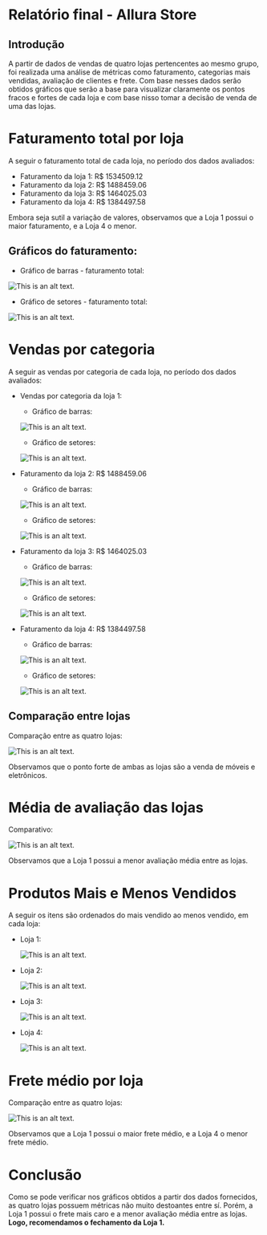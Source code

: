 # Relatório final - Allura Store
## Introdução
A partir de dados de vendas de quatro lojas pertencentes ao mesmo grupo, foi realizada uma análise de métricas como faturamento, categorias mais vendidas, avaliação de clientes e frete. Com base nesses dados serão obtidos gráficos que serão a base para visualizar claramente os pontos fracos e fortes de cada loja e com base nisso tomar a decisão de venda de uma das lojas.

# Faturamento total por loja

A seguir o faturamento total de cada loja, no período dos dados avaliados: 
* Faturamento da loja 1: R$ 1534509.12 
* Faturamento da loja 2: R$ 1488459.06 
* Faturamento da loja 3: R$ 1464025.03 
* Faturamento da loja 4: R$ 1384497.58

Embora seja sutil a variação de valores, observamos que a Loja 1 possui o maior faturamento, e a Loja 4 o menor.

## Gráficos do faturamento:
* Gráfico de barras - faturamento total:
  
![This is an alt text.](/images/faturamento_barras.png "Gráfico de barras - faturamento total.")

* Gráfico de setores - faturamento total:
  
![This is an alt text.](/images/faturamento_pizza.png "Gráfico de setores - faturamento total.")

# Vendas por categoria

A seguir as vendas por categoria de cada loja, no período dos dados avaliados: 

* Vendas por categoria da loja 1:
    * Gráfico de barras:
 
    ![This is an alt text.](/images/loja1_vendas_categ_barras.png "Gráfico")

    * Gráfico de setores:
  
    ![This is an alt text.](/images/loja1_vendas_categ_setores.png "Gráfico")


* Faturamento da loja 2: R$ 1488459.06
   * Gráfico de barras:
 
    ![This is an alt text.](/images/loja2_vendas_categ_barras.png "Gráfico")

    * Gráfico de setores:
  
    ![This is an alt text.](/images/loja2_vendas_categ_setores.png "Gráfico")

  
* Faturamento da loja 3: R$ 1464025.03
   * Gráfico de barras:
 
    ![This is an alt text.](/images/loja3_vendas_categ_barras.png "Gráfico")

    * Gráfico de setores:
  
    ![This is an alt text.](/images/loja3_vendas_categ_setores.png "Gráfico")
  
* Faturamento da loja 4: R$ 1384497.58
     * Gráfico de barras:
 
    ![This is an alt text.](/images/loja4_vendas_categ_barras.png "Gráfico")
  
    * Gráfico de setores:
  
    ![This is an alt text.](/images/loja4_vendas_categ_setores.png "Gráfico")

## Comparação entre lojas
Comparação entre as quatro lojas: 

![This is an alt text.](/images/lojas_vendas_categ_barras.png "Gráfico")

Observamos que o ponto forte de ambas as lojas são a venda de móveis e eletrônicos.


# Média de avaliação das lojas
Comparativo:

![This is an alt text.](/images/media_avaliacao_lojas.png "Gráfico")

Observamos que a Loja 1 possui a menor avaliação média entre as lojas.

# Produtos Mais e Menos Vendidos
A seguir os itens são ordenados do mais vendido ao menos vendido, em cada loja:

* Loja 1:
   
    ![This is an alt text.](/images/produtos_mais_vendidos_loja1.png "Gráfico")

* Loja 2:
   
    ![This is an alt text.](/images/produtos_mais_vendidos_loja2.png "Gráfico")

* Loja 3:
   
    ![This is an alt text.](/images/produtos_mais_vendidos_loja3.png "Gráfico")

* Loja 4:
   
    ![This is an alt text.](/images/produtos_mais_vendidos_loja4.png "Gráfico")

# Frete médio por loja

Comparação entre as quatro lojas: 

![This is an alt text.](/images/frete_medio.png "Gráfico")

Observamos que a Loja 1 possui o maior frete médio, e a Loja 4 o menor frete médio.

# Conclusão 

Como se pode verificar nos gráficos obtidos a partir dos dados fornecidos, as quatro lojas possuem métricas não muito destoantes entre sí. Porém, a Loja 1 possui o frete mais caro e a menor avaliação média entre as lojas. 
**Logo, recomendamos o fechamento da Loja 1.**

